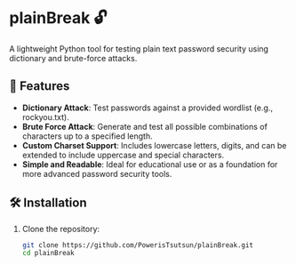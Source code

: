# plainBreak 🔓
A lightweight Python tool for testing plain text password security using dictionary and brute-force attacks.

## 🚀 Features
- **Dictionary Attack**: Test passwords against a provided wordlist (e.g., rockyou.txt).
- **Brute Force Attack**: Generate and test all possible combinations of characters up to a specified length.
- **Custom Charset Support**: Includes lowercase letters, digits, and can be extended to include uppercase and special characters.
- **Simple and Readable**: Ideal for educational use or as a foundation for more advanced password security tools.

## 🛠️ Installation
1. Clone the repository:
   ```bash
   git clone https://github.com/PowerisTsutsun/plainBreak.git
   cd plainBreak
